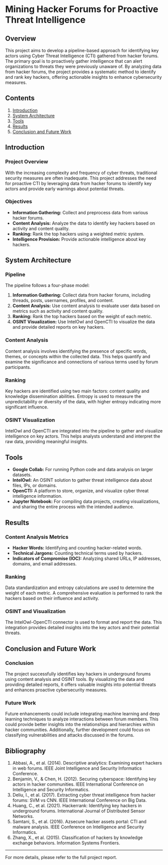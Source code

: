 # Mining Hacker Forums for Proactive Threat Intelligence

## Overview
This project aims to develop a pipeline-based approach for identifying key actors using Cyber Threat Intelligence (CTI) gathered from hacker forums. The primary goal is to proactively gather intelligence that can alert organizations to threats they were previously unaware of. By analyzing data from hacker forums, the project provides a systematic method to identify and rank key hackers, offering actionable insights to enhance cybersecurity measures.

## Contents
1. [Introduction](#introduction)
2. [System Architecture](#system-architecture)
3. [Tools](#tools)
4. [Results](#results)
5. [Conclusion and Future Work](#conclusion-and-future-work)

## Introduction
### Project Overview
With the increasing complexity and frequency of cyber threats, traditional security measures are often inadequate. This project addresses the need for proactive CTI by leveraging data from hacker forums to identify key actors and provide early warnings about potential threats.

### Objectives
- **Information Gathering:** Collect and preprocess data from various hacker forums.
- **Content Analysis:** Analyze the data to identify key hackers based on activity and content quality.
- **Ranking:** Rank the top hackers using a weighted metric system.
- **Intelligence Provision:** Provide actionable intelligence about key hackers.

## System Architecture
### Pipeline
The pipeline follows a four-phase model:
1. **Information Gathering:** Collect data from hacker forums, including threads, posts, usernames, profiles, and content.
2. **Content Analysis:** Use content analysis to evaluate user data based on metrics such as activity and content quality.
3. **Ranking:** Rank the top hackers based on the weight of each metric.
4. **OSINT Visualization:** Use IntelOwl and OpenCTI to visualize the data and provide detailed reports on key hackers.

### Content Analysis
Content analysis involves identifying the presence of specific words, themes, or concepts within the collected data. This helps quantify and examine the significance and connections of various terms used by forum participants.

### Ranking
Key hackers are identified using two main factors: content quality and knowledge dissemination abilities. Entropy is used to measure the unpredictability or diversity of the data, with higher entropy indicating more significant influence.

### OSINT Visualization
IntelOwl and OpenCTI are integrated into the pipeline to gather and visualize intelligence on key actors. This helps analysts understand and interpret the raw data, providing meaningful insights.

## Tools
- **Google Collab:** For running Python code and data analysis on larger datasets.
- **IntelOwl:** An OSINT solution to gather threat intelligence data about files, IPs, or domains.
- **OpenCTI:** A platform to store, organize, and visualize cyber threat intelligence information.
- **Jupyter Notebook:** For compiling data projects, creating visualizations, and sharing the entire process with the intended audience.

## Results
### Content Analysis Metrics
- **Hacker Words:** Identifying and counting hacker-related words.
- **Technical Jargons:** Counting technical terms used by hackers.
- **Indicators of Compromise (IOC):** Analyzing shared URLs, IP addresses, domains, and email addresses.

### Ranking
Data standardization and entropy calculations are used to determine the weight of each metric. A comprehensive evaluation is performed to rank the hackers based on their influence and activity.

### OSINT and Visualization
The IntelOwl-OpenCTI connector is used to format and report the data. This integration provides detailed insights into the key actors and their potential threats.

## Conclusion and Future Work
### Conclusion
The project successfully identifies key hackers in underground forums using content analysis and OSINT tools. By visualizing the data and providing detailed reports, it offers valuable insights into potential threats and enhances proactive cybersecurity measures.

### Future Work
Future enhancements could include integrating machine learning and deep learning techniques to analyze interactions between forum members. This could provide better insights into the relationships and hierarchies within hacker communities. Additionally, further development could focus on classifying vulnerabilities and attacks discussed in the forums.

## Bibliography
1. Abbasi, A., et al. (2014). Descriptive analytics: Examining expert hackers in web forums. IEEE Joint Intelligence and Security Informatics Conference.
2. Benjamin, V., & Chen, H. (2012). Securing cyberspace: Identifying key actors in hacker communities. IEEE International Conference on Intelligence and Security Informatics.
3. Deliu, I., et al. (2017). Extracting cyber threat intelligence from hacker forums: SVM vs CNN. IEEE International Conference on Big Data.
4. Huang, C., et al. (2021). Hackerrank: Identifying key hackers in underground forums. International Journal of Distributed Sensor Networks.
5. Samtani, S., et al. (2016). Azsecure hacker assets portal: CTI and malware analysis. IEEE Conference on Intelligence and Security Informatics.
6. Zhang, X., et al. (2015). Classification of hackers by knowledge exchange behaviors. Information Systems Frontiers.

---

For more details, please refer to the full project report.

